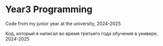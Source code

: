 # Year3 Programming

Code from my junior year at the university, 2024-2025

Код, который я написал во время третьего года обучения в универе, 2024-2025
